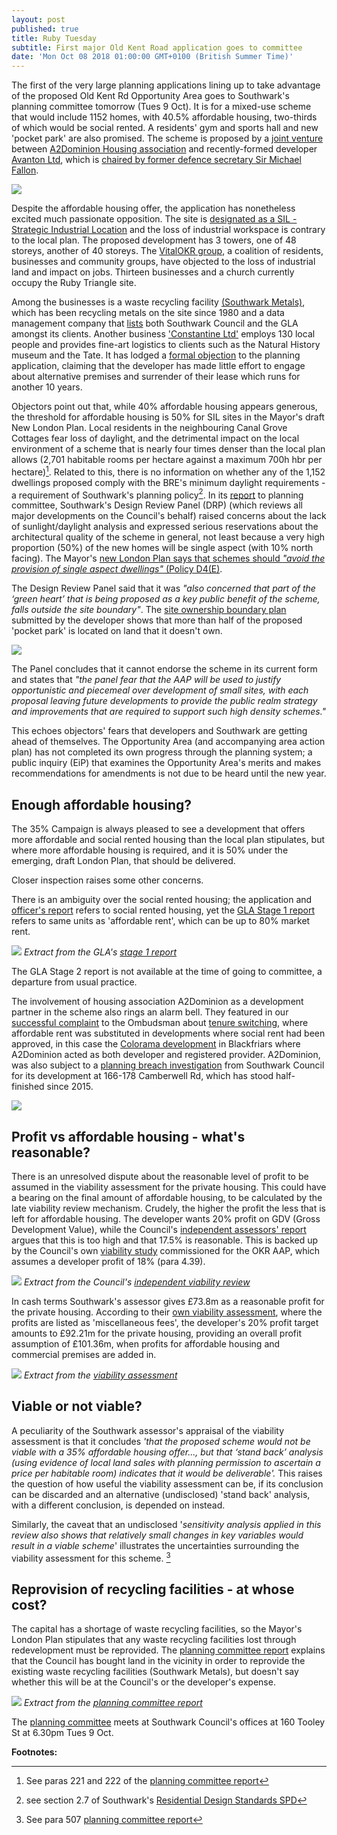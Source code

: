 ```yaml
---
layout: post
published: true
title: Ruby Tuesday
subtitle: First major Old Kent Road application goes to committee
date: 'Mon Oct 08 2018 01:00:00 GMT+0100 (British Summer Time)'
---
```

The first of the very large planning applications lining up to take advantage of the proposed Old Kent Rd Opportunity Area goes to Southwark's planning committee tomorrow (Tues 9 Oct).  It is for a mixed-use scheme that would include 1152 homes, with 40.5% affordable housing, two-thirds of which would be social rented.  A residents' gym and sports hall and new 'pocket park' are also promised. The scheme is proposed by a [joint venture](https://beta.companieshouse.gov.uk/company/10733947/charges) between [A2Dominion Housing association](http://www.a2dominion.co.uk) and recently-formed developer [Avanton Ltd](http://www.avanton.co.uk), which is [chaired by former defence secretary Sir Michael Fallon](https://www.thetimes.co.uk/article/michael-fallon-takes-on-property-job-with-avanton-nvgttjprt). 

![](http://35percent.org/img/rubytriangle2.png)

Despite the affordable housing offer, the application has nonetheless excited much passionate opposition.  The site is [designated as a SIL - Strategic Industrial Location](https://www.london.gov.uk/what-we-do/planning/london-plan/current-london-plan/london-plan-chapter-two-londons-places/policy-3) and the loss of industrial workspace is contrary to the local plan. The proposed development has 3 towers, one of 48 storeys, another of 40 storeys.  The [VitalOKR group](https://www.vitalokr.com/), a coalition of residents, businesses and community groups, have objected to the loss of industrial land and impact on jobs.  Thirteen businesses and a church currently occupy the Ruby Triangle site. 

Among the businesses is a waste recycling facility [(Southwark Metals)](http://www.southwarkmetals.co.uk/), which has been recycling metals on the site since 1980 and a data management company that [lists](https://www.dajon.co.uk/clients) both Southwark Council and the GLA amongst its clients. Another business ['Constantine Ltd'](http://www.const.co.uk) employs 130 local people and provides fine-art logistics to clients such as the Natural History museum and the Tate. It has lodged a [formal objection](http://planbuild.southwark.gov.uk/documents/?GetDocument=%7b%7b%7b!4ZMeZ3p9kp4Z69c9aEnicQ%3d%3d!%7d%7d%7d) to the planning application, claiming that the developer has made little effort to engage about alternative premises and surrender of their lease which runs for another 10 years.

Objectors point out that, while 40% affordable housing appears generous, the threshold for affordable housing is 50% for SIL sites in the Mayor's draft New London Plan. Local residents in the neighbouring Canal Grove Cottages fear loss of daylight, and the detrimental impact on the local environment of a scheme that is nearly four times denser than the local plan allows (2,701 habitable rooms per hectare against a maximum 700h hbr per hectare)[^1]. Related to this, there is no information on whether any of the 1,152 dwellings proposed comply with the BRE's minimum daylight requirements - a requirement of Southwark's planning policy[^2]. In its [report](http://planbuild.southwark.gov.uk/documents/?GetDocument=%7b%7b%7b!zwzcnVTSKTErmZbXhytUAA%3d%3d!%7d%7d%7d) to planning committee, Southwark's Design Review Panel (DRP) (which reviews all major developments on the Council's behalf) raised concerns about the lack of sunlight/daylight analysis and expressed serious reservations about the architectural quality of the scheme in general, not least because a very high proportion (50%) of the new homes will be single aspect (with 10% north facing). The Mayor's [new London Plan says that schemes should _"avoid the provision of single aspect dwellings"_ (Policy D4(E)](https://www.london.gov.uk/what-we-do/planning/london-plan/new-london-plan/draft-new-london-plan/chapter-3-design/policy-d4-housing-quality-and-standards).

The Design Review Panel said that it was _"also concerned that part of the ‘green heart’ that is being proposed as a key public benefit of the scheme, falls outside the site boundary"_.  The [site ownership boundary plan](http://planbuild.southwark.gov.uk/documents/?GetDocument=%7b%7b%7b!lHNsESl4052kei4QPoSJoQ%3d%3d!%7d%7d%7d) submitted by the developer shows that more than half of the proposed 'pocket park' is located on land that it doesn't own.

![](http://35percent.org/img/rubytriangleownership.png)

The Panel concludes that it cannot endorse the scheme in its current form and states that _"the panel fear that the AAP will be used to justify opportunistic and piecemeal over development of small sites, with each proposal leaving future developments to provide the public realm strategy and improvements that are required to support such high density schemes."_

This echoes objectors' fears that developers and Southwark are getting ahead of themselves.  The Opportunity Area (and accompanying area action plan) has not completed its own progress through the planning system; a public inquiry (EiP) that examines the Opportunity Area's merits and makes recommendations for amendments is not due to be heard until the new year.

## Enough affordable housing?
 
The 35% Campaign is always pleased to see a development that offers more affordable and social rented housing than the local plan stipulates, but where more affordable housing is required, and it is 50% under the emerging, draft London Plan, that should be delivered.  

Closer inspection raises some other concerns.

There is an ambiguity over the social rented housing; the application and [officer's report](http://planbuild.southwark.gov.uk/documents/?GetDocument=%7b%7b%7b!S%2bIqqCm1W5sBBPLbS6aFWQ%3d%3d!%7d%7d%7d) refers to social rented housing, yet the [GLA Stage 1 report](https://www.london.gov.uk/sites/default/files/PAWS/media_id_414643/ruby_triangle_sandgate_street_report.pdf)   refers to same units as 'affordable rent', which can be up to 80% market rent. 

![](http://35percent.org/img/rubytrianglegla.png)
*Extract from the GLA's [stage 1 report](http://planbuild.southwark.gov.uk/documents/?GetDocument=%7b%7b%7b!2AGS3H6reesxTcyamvOlcw%3d%3d!%7d%7d%7d)*

The GLA Stage 2 report is not available at the time of going to committee, a departure from usual practice.

The involvement of housing association A2Dominion as a development partner in the scheme also rings an alarm bell.  They featured in our [successful complaint](http://35percent.org/2016-12-12-ombudsman-slams-southwark-for-no-s106-monitoring/) to the Ombudsman about [tenure switching](http://35percent.org/redefining-social-rent/), where affordable rent was substituted in developments where social rent had been approved, in this case the [Colorama development](http://35percent.org/2016-02-16-the-affordable-housing-mirage/#a2dominion-tenure-switch-example) in Blackfriars where A2Dominion acted as both developer and registered provider. A2Dominion, was also subject to a [planning breach investigation](https://planning.southwark.gov.uk/online-applications/enforcementDetails.do?previousCaseType=Property&keyVal=_STHWR_ECAPR_7108&previousCaseNumber=_STHWR_PROPLPI_116659_1&previousCaseUprn=200003453347&activeTab=summary&previousKeyVal=_STHWR_PROPLPI_116659_1) from Southwark Council for its development at 166-178 Camberwell Rd, which has stood half-finished since 2015.

![](http://crappistmartin.github.io/images/wyndhamcamberwell.jpg)
 
## Profit vs affordable housing - what's reasonable?
There is an unresolved dispute about the reasonable level of profit to be assumed in the viability assessment for the private housing.  This could have a bearing on the final amount of affordable housing, to be calculated by the late viability review mechanism.  Crudely, the higher the profit the less that is left for affordable housing. The developer wants 20% profit on GDV (Gross Development Value), while the Council's [independent assessors' report](http://planbuild.southwark.gov.uk/documents/?GetDocument=%7b%7b%7b!7xk%2fKitlYCgrfYEbtqBRDA%3d%3d!%7d%7d%7d) argues that this is too high and that 17.5% is reasonable. This is backed up by the Council's own [viability study](https://www.southwark.gov.uk/assets/attach/1937/Old%20Kent%20Road%20viability%20study%202016.pdf) commissioned for the OKR AAP, which assumes a developer profit of 18% (para 4.39).

![](http://35percent.org/img/gvadisputeprofit.png)
*Extract from the Council's [independent viability review](http://planbuild.southwark.gov.uk/documents/?GetDocument=%7b%7b%7b!7xk%2fKitlYCgrfYEbtqBRDA%3d%3d!%7d%7d%7d)*

In cash terms Southwark's assessor gives £73.8m as a reasonable profit for the private housing.  According to their [own viability assessment](http://planbuild.southwark.gov.uk/documents/?GetDocument=%7b%7b%7b!oY11bGc7aC6RJOzPXGXlpQ%3d%3d!%7d%7d%7d), where the profits are listed as 'miscellaneous fees', the developer's 20% profit target amounts to £92.21m for the private housing, providing an overall profit assumption of £101.36m, when profits for affordable housing and commercial premises are added in.

![](http://35percent.org/img/rubytriangleprofit.png)
*Extract from the [viability assessment](http://planbuild.southwark.gov.uk/documents/?GetDocument=%7b%7b%7b!oY11bGc7aC6RJOzPXGXlpQ%3d%3d!%7d%7d%7d)*
 
## Viable or not viable?
A peculiarity of the Southwark assessor's appraisal of the viability assessment is that it concludes _'that the proposed scheme would not be viable with a 35% affordable housing offer..., but that ‘stand back’ analysis (using evidence of local land sales with planning permission to ascertain a price per habitable room) indicates that it would be deliverable'._  This raises the question of how useful the viability assessment can be, if its conclusion can be discarded and an alternative (undisclosed) 'stand back' analysis, with a different conclusion, is depended on instead.

Similarly, the caveat that an undisclosed '_sensitivity analysis applied in this review also shows that relatively small changes in key variables would result in a viable scheme_' illustrates the uncertainties surrounding the viability assessment for this scheme. [^3]
 
## Reprovision of recycling facilities - at whose cost? 
The capital has a shortage of waste recycling facilities, so the Mayor's London Plan stipulates that any waste recycling facilities lost through redevelopment must be reprovided. The [planning committee report](http://planbuild.southwark.gov.uk/documents/?GetDocument=%7b%7b%7b!S%2bIqqCm1W5sBBPLbS6aFWQ%3d%3d!%7d%7d%7d) explains that the Council has bought land in the vicinity in order to reprovide the existing waste recycling facilities (Southwark Metals), but doesn't say whether this will be at the Council's or the developer's expense.

![](http://35percent.org/img/rubytrianglewaste.png)
*Extract from the [planning committee report](http://planbuild.southwark.gov.uk/documents/?GetDocument=%7b%7b%7b!S%2bIqqCm1W5sBBPLbS6aFWQ%3d%3d!%7d%7d%7d)*

The  [planning committee](http://moderngov.southwark.gov.uk/ieListDocuments.aspx?CId=119&MId=6037&Ver=4) meets at Southwark Council's offices at 160 Tooley St at 6.30pm Tues 9 Oct.

__Footnotes:__  

[^1]: See paras 221 and 222 of the [planning committee report](http://planbuild.southwark.gov.uk/documents/?GetDocument=%7b%7b%7b!S%2bIqqCm1W5sBBPLbS6aFWQ%3d%3d!%7d%7d%7d)

[^2]: see section 2.7 of Southwark's [Residential Design Standards SPD](https://www.southwark.gov.uk/assets/attach/1811/1.0.4.1%202015_Technical_Update_to_the_Residesign_SPD__2011_.pdf)

[^3]: See para 507 [planning committee report](http://planbuild.southwark.gov.uk/documents/?GetDocument=%7b%7b%7b!S%2bIqqCm1W5sBBPLbS6aFWQ%3d%3d!%7d%7d%7d)
